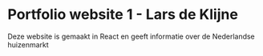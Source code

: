 # Portfolio website 1 - Lars de Klijne

Deze website is gemaakt in React en geeft informatie over de Nederlandse huizenmarkt

